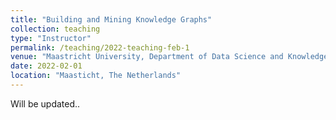 ```yaml
---
title: "Building and Mining Knowledge Graphs"
collection: teaching
type: "Instructor"
permalink: /teaching/2022-teaching-feb-1
venue: "Maastricht University, Department of Data Science and Knowledge Engineering"
date: 2022-02-01
location: "Maasticht, The Netherlands"
---
```


Will be updated..
